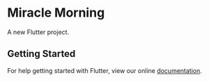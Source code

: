 # Miracle Morning

A new Flutter project.

## Getting Started

For help getting started with Flutter, view our online
[documentation](https://flutter.io/).
